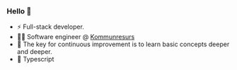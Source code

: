 ### Hello 👋
- ⚡ Full-stack developer.
- 👨‍💻 Software engineer @ <a href="https://www.kommunresurs.se/">Kommunresurs</a>
- 🧙 The key for continuous improvement is to learn basic concepts deeper and deeper.
- 💙 Typescript
